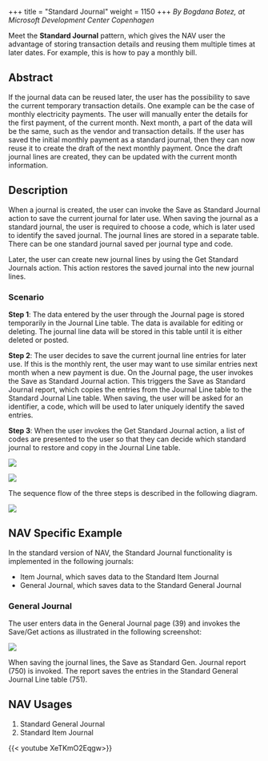 +++
title = "Standard Journal"
weight = 1150
+++
_By Bogdana Botez, at Microsoft Development Center Copenhagen_

Meet the **Standard Journal** pattern, which gives the NAV user the advantage of storing transaction details and reusing them multiple times at later dates. For example, this is how to pay a monthly bill.

## Abstract

If the journal data can be reused later, the user has the possibility to save the current temporary transaction details. One example can be the case of monthly electricity payments. The user will manually enter the details for the first payment, of the current month. Next month, a part of the data will be the same, such as the vendor and transaction details. If the user has saved the initial monthly payment as a standard journal, then they can now reuse it to create the draft of the next monthly payment. Once the draft journal lines are created, they can be updated with the current month information.

## Description

When a journal is created, the user can invoke the Save as Standard Journal action to save the current journal for later use. When saving the journal as a standard journal, the user is required to choose a code, which is later used to identify the saved journal. The journal lines are stored in a separate table. There can be one standard journal saved per journal type and code.

Later, the user can create new journal lines by using the Get Standard Journals action. This action restores the saved journal into the new journal lines.

### Scenario

**Step 1**: The data entered by the user through the Journal page is stored temporarily in the Journal Line table. The data is available for editing or deleting. The journal line data will be stored in this table until it is either deleted or posted.

**Step 2**: The user decides to save the current journal line entries for later use. If this is the monthly rent, the user may want to use similar entries next month when a new payment is due. On the Journal page, the user invokes the Save as Standard Journal action. This triggers the Save as Standard Journal report, which copies the entries from the Journal Line table to the Standard Journal Line table. When saving, the user will be asked for an identifier, a code, which will be used to later uniquely identify the saved entries.

**Step 3**: When the user invokes the Get Standard Journal action, a list of codes are presented to the user so that they can decide which standard journal to restore and copy in the Journal Line table.

[][anchor0][![ ][image0]][anchor1] 

[![ ][image1]][anchor2][][anchor3]

The sequence flow of the three steps is described in the following diagram.

[![ ][image2]][anchor4][][anchor5][][anchor6]

## NAV Specific Example

In the standard version of NAV, the Standard Journal functionality is implemented in the following journals:

* Item Journal, which saves data to the Standard Item Journal
* General Journal, which saves data to the Standard General Journal

### General Journal

The user enters data in the General Journal page (39) and invokes the Save/Get actions as illustrated in the following screenshot:

[][anchor7][![ ][image3]][anchor8] 

When saving the journal lines, the Save as Standard Gen. Journal report (750) is invoked. The report saves the entries in the Standard General Journal Line table (751).

## NAV Usages

1. Standard General Journal
2. Standard Item Journal

{{< youtube XeTKmO2Eqgw>}}



[anchor0]: 3201.NAVPatternStdJournal1.png
[anchor1]: 0820.Standard-Document-Pattern-1.png
[anchor2]: 0143.Standard-Document-Pattern-2.png
[anchor3]: 6521.NAVPatternStdJournal2.png
[anchor4]: 5327.Standard-Document-Pattern-3.png
[anchor5]: 3618.Standard-Document-Pattern-3.png
[anchor6]: 1104.NAVPatternStdJournal3.png
[anchor7]: 8585.NAVPatternStdJournal3.jpg
[anchor8]: 0456.Standard-Journal.png
[anchor9]: https://www.youtube.com/watch?v=XeTKmO2Eqgw&list=PLhZ3P-LY7CqmVszuvtJLujFyHpsVN0U_w&index=21


[image0]: 0820.Standard-Document-Pattern-1.png
[image1]: 0143.Standard-Document-Pattern-2.png
[image2]: 5327.Standard-Document-Pattern-3.png
[image3]: 0456.Standard-Journal.png
